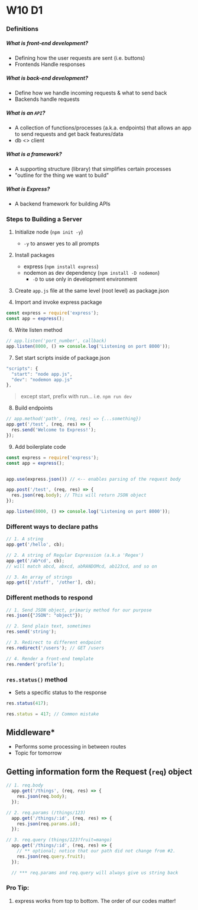 # W10 D1

### Definitions
  ##### What is front-end development?
  - Defining how the user requests are sent (i.e. buttons)
  - Frontends Handle responses

  ##### What is back-end development?
  - Define how we handle incoming requests & what to send back
  - Backends handle requests

  ##### What is an `API`?
  - A collection of functions/processes (a.k.a. endpoints) that allows an app to send requests and get back features/data
  - db <> client

  ##### What is a framework?
  - A supporting structure (library) that simplifies certain processes
  - "outline for the thing we want to build"

  ##### What is Express?
  - A backend framework for building APIs


### Steps to Building a Server
  1. Initialize node (`npm init -y`)
      - `-y` to answer yes to all prompts

  2. Install packages
        - express (`npm install express`)
        - nodemon as dev dependency (`npm install -D nodemon`)
          - `-D` to use only in development environment

  3. Create `app.js` file at the same level (root level) as package.json

  4. Import and invoke express package
```js
const express = require('express');
const app = express();
```

  6. Write listen method
```js
// app.listen('port_number', callback)
app.listen(8000, () => console.log('Listening on port 8000'));
```

  7. Set start scripts inside of package.json
```js
"scripts": {
  "start": "node app.js",
  "dev": "nodemon app.js"
},
```

  > except start, prefix with run... i.e. `npm run dev`

  8. Build endpoints
```js
// app.method('path', (req, res) => {...something})
app.get('/test', (req, res) => {
  res.send('Welcome to Express!');
});
```

  9. Add boilerplate code
```js
const express = require('express');
const app = express();


app.use(express.json()) // <-- enables parsing of the request body

app.post('/test', (req, res) => {
  res.json(req.body); // This will return JSON object
});

app.listen(8000, () => console.log('Listening on port 8000'));

```

### Different ways to declare paths
```js
// 1. A string
app.get('/hello', cb);

// 2. A string of Regular Expression (a.k.a 'Regex')
app.get('/ab*cd', cb);
// will match abcd, abxcd, abRANDOMcd, ab123cd, and so on

// 3. An array of strings
app.get(['/stuff', '/other'], cb);
```

### Different methods to respond
```js
// 1. Send JSON object, primariy method for our purpose
res.json({"JSON": "object"});

// 2. Send plain text, sometimes
res.send('string');

// 3. Redirect to different endpoint
res.redirect('/users'); // GET /users

// 4. Render a front-end template
res.render('profile');
```

### `res.status()` method
  - Sets a specific status to the response

```js
res.status(417);

res.status = 417; // Common mistake
```

## Middleware*
  - Performs some processing in between routes
  - Topic for tomorrow

## Getting information form the Request (`req`) object
```js
// 1. req.body
  app.get('/things', (req, res) => {
    res.json(req.body);
  });

// 2. req.params (/things/123)
  app.get('/things/:id', (req, res) => {
    res.json(req.params.id);
  });

// 3. req.query (things/123?fruit=mango)
  app.get('/things/:id', (req, res) => {
    // ** optional; notice that our path did not change from #2.
    res.json(req.query.fruit);
  });

  // *** req.params and req.query will always give us string back
```

### Pro Tip:
  1. express works from top to bottom. The order of our codes matter!
